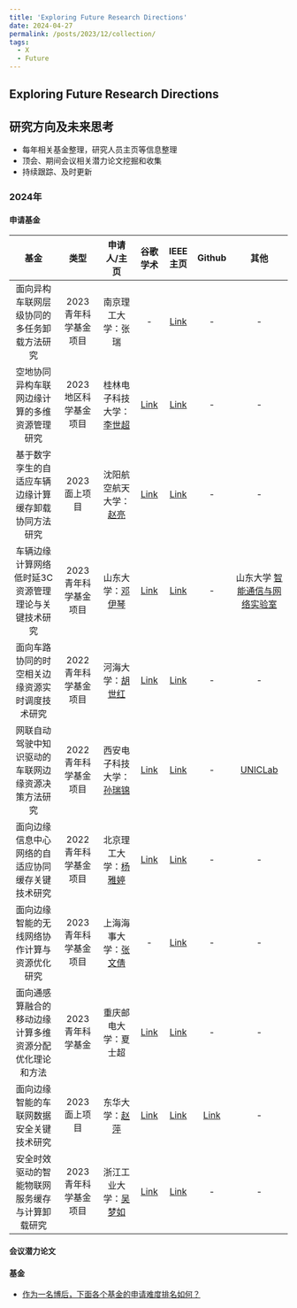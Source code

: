 ```yaml
---
title: 'Exploring Future Research Directions'
date: 2024-04-27
permalink: /posts/2023/12/collection/
tags:
  - X
  - Future
---
```


## Exploring Future Research Directions

## 研究方向及未来思考
- 每年相关基金整理，研究人员主页等信息整理
- 顶会、期间会议相关潜力论文挖掘和收集
- 持续跟踪、及时更新

### 2024年

#### 申请基金


| 基金 | 类型 | 申请人/主页 | 谷歌学术 | IEEE主页 | Github | 其他 |
|:---:|:---:| :---: |:---: | :---: | :---: | :---: |
| 面向异构车联网层级协同的多任务卸载方法研究 | 2023青年科学基金项目 | 南京理工大学：张瑞 | - | [Link](https://ieeexplore.ieee.org/author/37089551813) | - | - |
| 空地协同异构车联网边缘计算的多维资源管理研究 | 2023地区科学基金项目 | 桂林电子科技大学：[李世超](https://www.guet.edu.cn/people2/1120219.html) | [Link](https://scholar.google.com/citations?hl=en&user=ZKDYH14AAAAJ&view_op=list_works&sortby=pubdate) | [Link](https://ieeexplore.ieee.org/author/37085767714) | - | - |
| 基于数字孪生的自适应车辆边缘计算缓存卸载协同方法研究 | 2023面上项目 | 沈阳航空航天大学：[赵亮](https://yjs.sau.edu.cn/info/1009/1284.htm) | [Link](https://scholar.google.com/citations?hl=en&user=Mhud0GUAAAAJ&view_op=list_works&sortby=pubdate) | [Link](https://ieeexplore.ieee.org/author/38275661000) | - | - |
| 车辆边缘计算网络低时延3C资源管理理论与关键技术研究 | 2023青年科学基金项目  | 山东大学：[邓伊琴](http://www.icon.sdu.edu.cn/info/1055/1733.htm)	| [Link](https://scholar.google.com/citations?hl=en&user=EdRi_MEAAAAJ&view_op=list_works&sortby=pubdate) | [Link](https://ieeexplore.ieee.org/author/37086615865) | - | 山东大学 [智能通信与网络实验室](http://www.icon.sdu.edu.cn/index.htm) |
| 面向车路协同的时空相关边缘资源实时调度技术研究 | 2022青年科学基金项目 | 河海大学：[胡世红](https://jszy.hhu.edu.cn/hsh1/) | [Link](https://scholar.google.com/citations?hl=en&user=-uRScSwAAAAJ&view_op=list_works&sortby=pubdate) | [Link](https://ieeexplore.ieee.org/author/37086389605) | - | - |
| 网联自动驾驶中知识驱动的车联网边缘资源决策方法研究 | 2022青年科学基金项目 | 西安电子科技大学：[孙瑞锦](https://web.xidian.edu.cn/sunruijin/index.html) | [Link](https://scholar.google.com/citations?hl=en&user=R43nWm4AAAAJ&view_op=list_works&sortby=pubdate) | [Link](https://ieeexplore.ieee.org/author/37085735482) | - | [UNICLab](https://www.unicxidian.org/tour/) |
| 面向边缘信息中心网络的自适应协同缓存关键技术研究 | 2022青年科学基金项目 |	北京理工大学：[杨雅婷](https://cst.bit.edu.cn/szdw/jsml/sssds/2e3bd42e86a1439282de0be9335960dd.htm) | [Link](https://scholar.google.com/citations?hl=en&user=8jUl7B4AAAAJ&view_op=list_works&sortby=pubdate) | [Link](https://ieeexplore.ieee.org/author/37086546161) | - | - |
| 面向边缘智能的无线网络协作计算与资源优化研究 | 2023青年科学基金项目 | 上海海事大学：[张文倩](https://cie.shmtu.edu.cn/2022/1130/c6364a195721/page.psp) | - | [Link](https://ieeexplore.ieee.org/author/37086469914) | - | - |
| 面向通感算融合的移动边缘计算多维资源分配优化理论和方法 | 2023青年科学基金 | 重庆邮电大学：夏士超 | [Link](https://scholar.google.com/citations?hl=en&user=3-4tyMkAAAAJ&view_op=list_works&sortby=pubdate) | [Link](https://ieeexplore.ieee.org/author/37086049842) | - | - |
| 面向边缘智能的车联网数据安全关键技术研究 | 2023面上项目 | 东华大学：[赵萍](https://pingzhao-office.github.io/) | [Link](https://scholar.google.com/citations?hl=en&user=eSgLkZIAAAAJ&view_op=list_works&sortby=pubdate) | [Link](https://ieeexplore.ieee.org/author/37089920557) | [Link](https://github.com/PingZhao-office?tab=repositories) | - |
| 安全时效驱动的智能物联网服务缓存与计算卸载研究 | 2023青年科学基金项目 | 浙江工业大学：[吴梦如](https://homepage.zjut.edu.cn/wmr/) | [Link](https://scholar.google.com/citations?hl=en&user=ajKgo58AAAAJ&view_op=list_works&sortby=pubdate) | [Link](https://ieeexplore.ieee.org/author/37086361119) | - | - |


#### 会议潜力论文


#### 基金

- [作为一名博后，下面各个基金的申请难度排名如何？](https://www.zhihu.com/question/516505722)